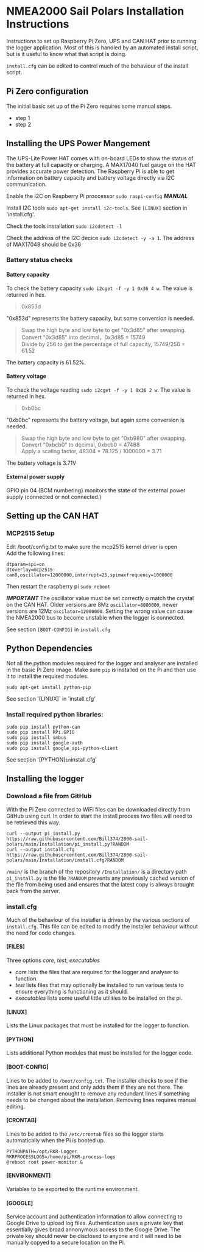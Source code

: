 # NMEA2000 Sail Polars Installation Instructions

Instructions to set up Raspberry Pi Zero, UPS and CAN HAT prior to running the logger application.  Most of this is handled by an automated install script, but is it useful to know what that script is doing.

`install.cfg` can be edited to control much of the behaviour of the install script.

## Pi Zero configuration

The initial basic set up of the Pi Zero requires some manual steps.
* step 1
* step 2

## Installing the UPS Power Mangement

The UPS-Lite Power HAT comes with on-board LEDs to show the status of the battery at full capacity or charging.  A MAX17040 fuel gauge on the HAT provides accurate power detection.  The Raspberry Pi is able to get information on battery capacity and battery voltage directly via I2C communication. 

Enable the I2C on Raspberry Pi proccessor `sudo raspi-config` **_MANUAL_**

Install I2C tools `sudo apt-get install i2c-tools`. See `[LINUX]` section in 'install.cfg'.

Check the tools installation `sudo i2cdetect -l`

Check the address of the I2C decice `sudo i2cdetect -y -a 1`. The address of MAX17048 should be 0x36

### Battery status checks

#### Battery capacity

To check the battery capacity `sudo i2cget -f -y 1 0x36 4 w`. The value is returned in hex.

> 0x853d

"0x853d" represents the battery capacity, but some conversion is needed.

> Swap the high byte and low byte to get "0x3d85" after swapping. <br>
> Convert "0x3d85" into decimal，0x3d85 = 15749 <br>
> Divide by 256 to get the percentage of full capacity, 15749/256 = 61.52 <br>

The battery capacity is 61.52%.

#### Battery voltage

To check the voltage reading `sudo i2cget -f -y 1 0x36 2 w`.  The value is returned in hex.

> 0xb0bc

"0xb0bc" represents the battery voltage, but again some conversion is needed. 

> Swap the high byte and low byte to get "0xb980" after swapping. <br>
> Convert "0xbcb0" to decimal, 0xbcb0 = 47488 <br>
> Apply a scaling factor, 48304 * 78.125 / 1000000 = 3.71 <br>

The battery voltage is 3.71V

#### External power supply

GPIO pin 04 (BCM numbering} monitors the state of the external power supply (connected or not connected.)
 
## Setting up the CAN HAT

### MCP2515 Setup
Edit /boot/config.txt to make sure the mcp2515 kernel driver is open <br>
Add the following lines: 
```
dtparam=spi=on
dtoverlay=mcp2515-can0,oscillator=12000000,interrupt=25,spimaxfrequency=1000000
```
Then restart the raspberry pi `sudo reboot`

**_IMPORTANT_** The oscillator value must be set correctly o match the crystal on the CAN HAT.  Older versions are 8Mz `oscillator=8000000`, newer versions are 12Mz `oscilator=12000000`. Setting the wrong value can cause the NMEA2000 bus to become unstable when the logger is connected.

See section `[BOOT-CONFIG]` in `install.cfg`

## Python Dependencies

Not all the python modules required for the logger and analyser are installed in the basic Pi Zero image.  Make sure `pip` is installed on the Pi and then use it to install the required modules.

```
sudo apt-get install python-pip
```

See section '[LINUX]` in 'install.cfg'

### Install required python libraries:

```
sudo pip install python-can
sudo pip install RPi.GPIO
sudo pip install smbus
sudo pip install google-auth
sudo pip install google_api-python-client
```

See section '[PYTHON]` in `install.cfg'

## Installing the logger

### Download a file from GitHub

With the Pi Zero connected to WiFi files can be downloaded directly from GitHub using curl.  In order to start the install process two files will need to be retrieved this way. 
```
curl --output pi_install.py https://raw.githubusercontent.com/Bill374/2000-sail-polars/main/Installation/pi_install.py?RANDOM
curl --output install.cfg https://raw.githubusercontent.com/Bill374/2000-sail-polars/main/Installation/install.cfg?RANDOM

```

`/main/` is the branch of the repository
`/Installation/` is a directory path
`pi_install.py` is the file
`?RANDOM` prevents any previously cached version of the file from being used and ensures that the latest copy is always brought back from the server.

### install.cfg

Much of the behaviour of the installer is driven by the various sections of `install.cfg`.  This file can be edited to modify the installer behaviour without the need for code changes.

#### [FILES]
Three options *core*, *test*, *executables*
* _core_ lists the files that are required for the logger and analyser to function.
* _test_ lists files that may optionally be installed to run various tests to ensure everything is functioning as it should.
* _executables_ lists some useful little utilities to be installed on the pi. 

#### [LINUX]
Lists the Linux packages that must be installed for the logger to function.

#### [PYTHON]
Lists additional Python modules that must be installed for the logger code.

#### [BOOT-CONFIG]
Lines to be added to `/boot/config.txt`.  The installer checks to see if the lines are already present and only adds them if they are not there.  The installer is not smart enought to remove any redundant lines if something needs to be changed about the installation.  Removing lines requires manual editing.

#### [CRONTAB]
Lines to be added to the `/etc/crontab` files so the logger starts automatically when the Pi is booted up.
```
PYTHONPATH=/opt/RKR-Logger
RKRPROCESSLOGS=/home/pi/RKR-process-logs
@reboot root power-monitor &
```

#### [ENVIRONMENT]
Variables to be exported to the runtime environment.

#### [GOOGLE]
Service account and authentication information to allow connecting to Google Drive to upload log files.  Authentication uses a private key that essentially gives broad annonymous access to the Google Drive.  The private key should never be disclosed to anyone and it will need to be manually copyed to a secure location on the Pi.
